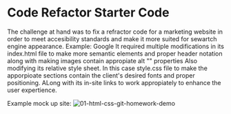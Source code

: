 # Code Refactor Starter Code
The challenge at hand was to fix a refractor code for a marketing website in order to meet accesibility standards and make it more suited for sewartch engine appearance. Example: Google
It required multiple modifications in its index.html file to make more semantic elements and proper header notation along with making images contain appropiate 
alt ""  properties
Also modifying its relative style sheet. In this case style.css file to make the apporpioate sections contain the client's desired fonts and proper positioning. ALong with its in-site links to work appropiately to enhance the user expertience.

Example mock up site: ![01-html-css-git-homework-demo](https://user-images.githubusercontent.com/96638258/153812837-641312bf-0d25-434b-a723-fed20cc9965e.png)
